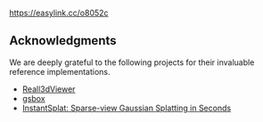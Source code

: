 https://easylink.cc/o8052c

## Acknowledgments

We are deeply grateful to the following projects for their invaluable reference implementations.

- [Reall3dViewer](https://github.com/reall3d-com/Reall3dViewer)
- [gsbox](https://github.com/gotoeasy/gsbox)
- [InstantSplat: Sparse-view Gaussian Splatting in Seconds](https://github.com/NVlabs/InstantSplat)
